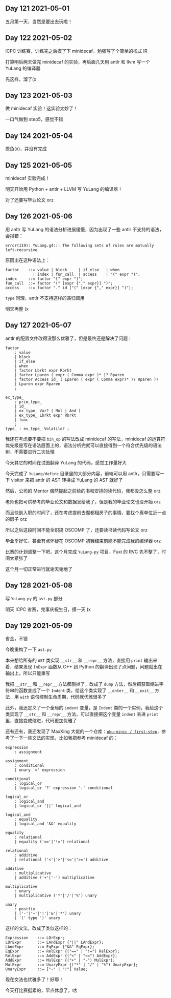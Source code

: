 ## Day 121 2021-05-01

五月第一天，当然是要出去玩啦！

## Day 122 2021-05-02

ICPC 训练赛，训练完之后摸了下 minidecaf，勉强写了个简单的栈式 IR

打算明后两天做完 minidecaf 的实验，再后面几天用 antlr 和 llvm 写一个 YuLang 的编译器

先这样，溜了(x

## Day 123 2021-05-03

做 minidecaf 实验！这实验太妙了！

一口气做到 step5，感觉不错

## Day 124 2021-05-04

摸鱼(x)，并没有完成

## Day 125 2021-05-05

minidecaf 实验完成！

明天开始用 Python + antlr + LLVM 写 YuLang 的编译器！

对了还要写毕业论文 orz

## Day 126 2021-05-06

用 anltr 写 YuLang 的语法分析进展缓慢，因为出现了一些 antlr 不支持的语法，会报错：

```
error(119): YuLang.g4::: The following sets of rules are mutually left-recursive
```

原因出在这种语法上：

```ebnf
factor    ::= value | block     | if_else   | when
            | index | fun_call  | access    | "(" expr ")";
index     ::= factor "[" expr "]";
fun_call  ::= factor "(" [expr {"," expr}] ")";
access    ::= factor "." id ["(" [expr {"," expr}] ")"];
```

`type` 同理，antlr 不支持这样的递归调用

明天再整 (x

## Day 127 2021-05-07

antlr 的配置文件改得没那么优雅了，但是最终还是解决了问题：

```
factor
	: value
	| block
	| if_else
	| when
	| factor Lbrkt expr Rbrkt
	| factor Lparen ( expr ( Comma expr )* )? Rparen
	| factor Access id_ ( Lparen ( expr ( Comma expr)* )? Rparen )?
	| Lparen expr Rparen
	;

ex_type_
	: prim_type_
	| id_
	| ex_type_ Var? ( Mul | And )
	| ex_type_ Lbrkt expr Rbrkt
	| func
	;
type_ : ex_type_ Volatile? ;
```

我还在考虑要不要把 `bin_op` 的写法改成 minidecaf 的写法，minidecaf 的运算符优先级是写在语法层面上的，语法分析完就可以直接得到一个符合优先级的语法树，不需要进行二次处理

今天其它的时间在试图翻译 YuLang 的代码，感觉工作量好大

今天完成了 `YuLang/define` 目录里的大部分内容，前端可以用 antlr，只需要写一下 visitor 来把 antlr 的 AST 转换成 YuLang 的 AST 就好了

然后，公司的 Mentor 偶然提起之前给的书和安排的读代码，我都没怎么整 orz

老师也把可供参考的毕业论文和数据发给我了，但是我的毕业论文也没开始 orz

而且快到入职的时间了，还在考虑提前去魔都租房子的事情，要找个离单位近一点的房子 orz

所以之后这段时间不能全职搞 OSCOMP 了，还要读书读代码写论文 orz

毕业季好忙，甚至有点怀疑在 OSCOMP 初赛结束前能不能完成我的编译器 orz

比赛的计划调整一下吧，这个月完成 `YuLang-py` 项目，Fuxi 的 RVC 先不整了，时间太紧张了

这个月一切正常进行就谢天谢地了

## Day 128 2021-05-08

写 `YuLang-py` 的 `ast.py` 部分

明天 ICPC 省赛，完事庆祝生日，摸一天 (x

## Day 129 2021-05-09

省金，不错

今晚重构了一下 `ast.py`

本来想给所有的 `AST` 类实现 `__str__` 和 `__repr__` 方法，直接用 `print` 输出来着，结果发现 `InExpr` 函数从 C++ 到 Python 的翻译出现了点问题，问题就出在输出上，所以只能重写

我把 `__str__` 和 `__repr__` 方法都删掉了，改成了 `dump` 方法，然后把获取缩进字符串的函数变成了一个 `Indent` 类，给这个类实现了 `__enter__` 和 `__exit__` 方法，用 `with` 语句控制生命周期，代码就优雅很多了

此外，我还定义了一个全局的 `indent` 变量，是 `Indent` 类的一个实例，我给这个类实现了 `__str__` 和 `__repr__` 方法，可以直接把这个变量 `indent` 丢进 `print` 里，直接变成缩进，代码更加优雅了

还有还有，我还发现了 MaxXing 大佬的一个仓库：[`pku-minic / first-step`](https://github.com/pku-minic/first-step)，参考了一下一些文法的实现，比如我把参考 minidecaf 的：

```
expression
    : assignment

assignment
    : conditional
    | unary '=' expression

conditional
    : logical_or
    | logical_or '?' expression ':' conditional

logical_or
    : logical_and
    | logical_or '||' logical_and

logical_and
    : equality
    | logical_and '&&' equality

equality
    : relational
    | equality ('=='|'!=') relational

relational
    : additive
    | relational ('<'|'>'|'<='|'>=') additive

additive
    : multiplicative
    | additive ('+'|'-') multiplicative

multiplicative
    : unary
    | multiplicative ('*'|'/'|'%') unary

unary
    : postfix
    | ('-'|'~'|'!'|'&'|'*') unary
    | '(' type ')' unary
```

这样的文法，改成了类似这样的：

```ebnf
Expression    ::= LOrExpr;
LOrExpr       ::= LAndExpr {"||" LAndExpr};
LAndExpr      ::= EqExpr {"&&" EqExpr};
EqExpr        ::= RelExpr {("==" | "!=") RelExpr};
RelExpr       ::= AddExpr {("<" | "<=") AddExpr};
AddExpr       ::= MulExpr {("+" | "-") MulExpr};
MulExpr       ::= UnaryExpr {("*" | "/" | "%") UnaryExpr};
UnaryExpr     ::= ["-" | "!"] Value;
```

现在文法也优雅多了！好耶！

今天打比赛挺累的，早点休息了，咕

